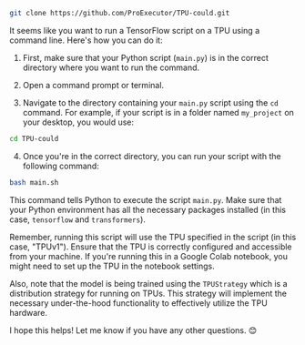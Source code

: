 ```bash
git clone https://github.com/ProExecutor/TPU-could.git
```

It seems like you want to run a TensorFlow script on a TPU using a command line. Here's how you can do it:

1. First, make sure that your Python script (`main.py`) is in the correct directory where you want to run the command.

2. Open a command prompt or terminal.

3. Navigate to the directory containing your `main.py` script using the `cd` command. For example, if your script is in a folder named `my_project` on your desktop, you would use:

```bash
cd TPU-could
```

4. Once you're in the correct directory, you can run your script with the following command:

```bash
bash main.sh
```

This command tells Python to execute the script `main.py`. Make sure that your Python environment has all the necessary packages installed (in this case, `tensorflow` and `transformers`).

Remember, running this script will use the TPU specified in the script (in this case, "TPUv1"). Ensure that the TPU is correctly configured and accessible from your machine. If you're running this in a Google Colab notebook, you might need to set up the TPU in the notebook settings.

Also, note that the model is being trained using the `TPUStrategy` which is a distribution strategy for running on TPUs. This strategy will implement the necessary under-the-hood functionality to effectively utilize the TPU hardware.

I hope this helps! Let me know if you have any other questions. 😊
